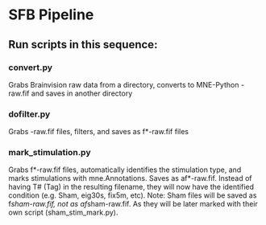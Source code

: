 # SFB Pipeline

## Run scripts in this sequence:

### convert.py
Grabs Brainvision raw data from a directory, converts to MNE-Python -raw.fif
and saves in another directory

### dofilter.py
Grabs -raw.fif files, filters, and saves as f*-raw.fif files

### mark_stimulation.py
Grabs f*-raw.fif files, automatically identifies the stimulation type, and marks
stimulations with mne.Annotations. Saves as af*-raw.fif. Instead of having
T# (Tag) in the resulting filename, they will now have the identified condition
(e.g. Sham, eig30s, fix5m, etc). Note: Sham files will be saved as 
f*sham-raw.fif, not as af*sham-raw.fif. As they will be later marked with their
own script (sham_stim_mark.py).
